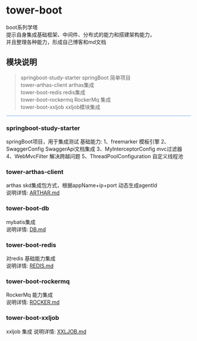 # tower-boot
boot系列学塔   
提示自身集成基础框架、中间件、分布式的能力和搭建架构能力，   
并且整理各种能力，形成自己博客和md文档

## 模块说明
>springboot-study-starter  springBoot 简单项目    
>tower-arthas-client  arthas集成    
>tower-boot-redis  redis集成           
>tower-boot-rockermq  RockerMq 集成    
>tower-boot-xxljob  xxljob模块集成
<hr style="height:1px; background-color:#6eabec">

### springboot-study-starter 
springBoot项目，用于集成测试
基础能力:
1、freemarker 模板引擎
2、SwaggerConfig  SwaggerApi文档集成
3、MyInterceptorConfig mvc过滤器 
4、WebMvcFilter 解决跨越问题 
5、ThreadPoolConfiguration 自定义线程池

### tower-arthas-client
arthas skd集成包方式，根据appName+ip+port 动态生成agentId    
说明详情: [ARTHAR.md](/tower-arthas-client/ARTHAR.md)

### tower-boot-db
mybatis集成  
说明详情: [DB.md](/tower-boot-db/DB.md)

### tower-boot-redis
对redis 基础能力集成  
说明详情: [REDIS.md](/tower-boot-redis/REDIS.md)

### tower-boot-rockermq
RockerMq 能力集成  
说明详情: [ROCKER.md](/tower-boot-rockermq/ROCKER.md)

### tower-boot-xxljob
xxljob 集成 
说明详情: [XXLJOB.md](/tower-boot-xxljob/XXLJOB.md)


